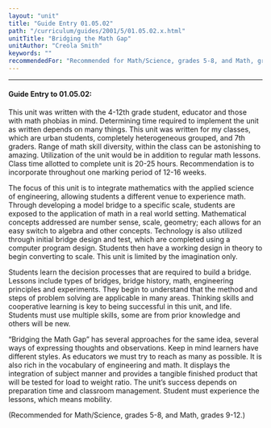 ```yaml
---
layout: "unit"
title: "Guide Entry 01.05.02"
path: "/curriculum/guides/2001/5/01.05.02.x.html"
unitTitle: "Bridging the Math Gap"
unitAuthor: "Creola Smith"
keywords: ""
recommendedFor: "Recommended for Math/Science, grades 5-8, and Math, grades 9-12."
---
```

<body>
<hr/>
<h4>
Guide Entry to 01.05.02:
</h4>
<p>
This unit was written with the 4-12th grade student, educator and those with math phobias in mind. Determining time required to implement the unit as written depends on many things. This unit was written for my classes, which are urban students, completely heterogeneous grouped, and 7th graders. Range of math skill diversity, within the class can be astonishing to amazing. Utilization of the unit would be in addition to regular math lessons. Class time allotted to complete unit is 20-25 hours. Recommendation is to incorporate throughout one marking period of 12-16 weeks.
</p>
<p>
The focus of this unit is to integrate mathematics with the applied science of engineering, allowing students a different venue to experience math. Through developing a model bridge to a specific scale, students are exposed to the application of math in a real world setting. Mathematical concepts addressed are number sense, scale, geometry; each allows for an easy switch to algebra and other concepts. Technology is also utilized through initial bridge design and test, which are completed using a computer program design. Students then have a working design in theory to begin converting to scale. This unit is limited by the imagination only.
</p>
<p>
Students learn the decision processes that are required to build a bridge. Lessons include types of bridges, bridge history, math, engineering principles and experiments. They begin to understand that the method and steps of problem solving are applicable in many areas. Thinking skills and cooperative learning is key to being successful in this unit, and life. Students must use multiple skills, some are from prior knowledge and others will be new.
</p>
<p>
“Bridging the Math Gap” has several approaches for the same idea, several ways of expressing thoughts and observations. Keep in mind learners have different styles. As educators we must try to reach as many as possible. It is also rich in the vocabulary of engineering and math. It displays the integration of subject manner and provides a tangible finished product that will be tested for load to weight ratio. The unit’s success depends on preparation time and classroom management. Student must experience the lessons, which means mobility.
</p>
<p>
(Recommended for Math/Science, grades 5-8, and Math, grades 9-12.)
</p>
</body>